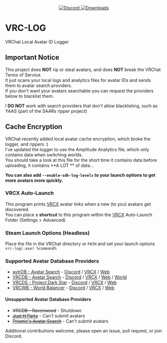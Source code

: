 <div align="center">
  <a href="https://discord.shaybox.com">
    <img alt="Discord" src="https://img.shields.io/discord/824865729445888041?color=404eed&label=Discord&logo=Discord&logoColor=FFFFFF">
  </a>
  <a href="https://github.com/shaybox/vrc-log/releases/latest">
    <img alt="Downloads" src="https://img.shields.io/github/downloads/shaybox/vrc-log/total?color=3fb950&label=Downloads&logo=github&logoColor=FFFFFF">
  </a>
</div>

# VRC-LOG

VRChat Local Avatar ID Logger

## Important Notice

This project does **NOT** rip or steal avatars, and does **NOT** break the VRChat Terms of Service.  
It just scans your local logs and analytics files for avatar IDs and sends them to avatar search providers.  
If you don't want your avatars searchable you can request the providers below to blacklist them.

I **DO NOT** work with search providers that don't allow blacklisting, such as YAAS (part of the SAARs ripper project)

## Cache Encryption

VRChat recently added local avatar cache encryption, which broke the logger, and rippers :)  
I've updated the logger to use the Amplitude Analytics file, which only contains data when switching worlds.  
You should take a look at this file for the short time it contains data before uploading, it contains **A LOT
** of data...

**You can also add `--enable-sdk-log-levels` to your launch options to get more avatars more quickly.**

### VRCX Auto-Launch

This program prints [VRCX] avatar links when a new (to you) avatars get discovered.  
You can place a **shortcut** to this program within the [VRCX] Auto-Launch Folder (Settings > Advanced)

### Steam Launch Options (Headless)

Place the file in the VRChat directory or `PATH` and set your launch options  
`vrc-log(.exe) %command%`

### Supported Avatar Database Providers

- [avtrDB - Avatar Search] - [Discord](https://discord.gg/ZxB6w2hGfU) / [VRCX](https://api.avtrdb.com/v1/avatar/search/vrcx) / [Web](https://avtrdb.com)
- [VRCDB - Avatar Search] - [Discord](https://discord.gg/q427ecnUvj) / [VRCX](https://vrcx.vrcdb.com/avatars/Avatar/VRCX) / [Web](https://vrcdb.com) / [World](https://vrchat.com/home/world/wrld_1146f625-5d42-40f5-bfe7-06a7664e2796)
- [VRCDS - Project Dark Star] - [Discord](https://discord.gg/QT4uatfU8h) / [VRCX](https://avtr.nekosunevr.co.uk/vrcx_search.php) / [Web](https://avtr.nekosunevr.co.uk/search.php)
- [VRCWB - World Balancer] - [Discord](https://discord.gg/Uw7aAShdsp) / [VRCX](https://avatar.worldbalancer.com/vrcx_search.php) / [Web](https://avatar.worldbalancer.com/search.php)

#### Unsupported Avatar Database Providers

- ~~VRCDB - Ravenwood~~ - Shutdown
- ~~[Just H Party]~~ - Can't submit avatars
- ~~[Prismic's Avatar Search]~~ - Can't submit avatars

Additional contributions welcome, please open an issue, pull request, or join Discord.

[avtrDB - Avatar Search]: https://avtrdb.com

[Just H Party]: https://avtr.just-h.party

[Prismic's Avatar Search]: https://vrchat.com/home/world/wrld_57514404-7f4e-4aee-a50a-57f55d3084bf

[VRCDB - Avatar Search]: https://sites.smokes-hub.de

[VRCDS - Project Dark Star]: https://avtr.nekosunevr.co.uk

[VRCWB - World Balancer]: https://avatar.worldbalancer.com

[VRCX]: https://github.com/vrcx-team/VRCX?tab=readme-ov-file#--vrcx
